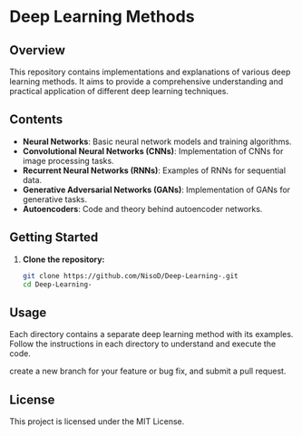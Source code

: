 # Deep Learning Methods

## Overview

This repository contains implementations and explanations of various deep learning methods. It aims to provide a comprehensive understanding and practical application of different deep learning techniques.

## Contents

- **Neural Networks**: Basic neural network models and training algorithms.
- **Convolutional Neural Networks (CNNs)**: Implementation of CNNs for image processing tasks.
- **Recurrent Neural Networks (RNNs)**: Examples of RNNs for sequential data.
- **Generative Adversarial Networks (GANs)**: Implementation of GANs for generative tasks.
- **Autoencoders**: Code and theory behind autoencoder networks.

## Getting Started

1. **Clone the repository:**
    ```bash
    git clone https://github.com/NisoD/Deep-Learning-.git
    cd Deep-Learning-
    ```

## Usage

Each directory contains a separate deep learning method with its examples. Follow the instructions in each directory to understand and execute the code.

 create a new branch for your feature or bug fix, and submit a pull request.

## License

This project is licensed under the MIT License.
